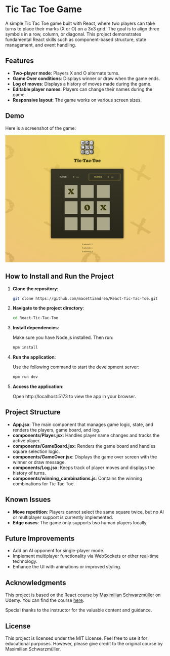 # Tic Tac Toe Game

A simple Tic Tac Toe game built with React, where two players can take turns to place their marks (X or O) on a 3x3 grid. The goal is to align three symbols in a row, column, or diagonal. This project demonstrates fundamental React skills such as component-based structure, state management, and event handling.

## Features

- **Two-player mode**: Players X and O alternate turns.
- **Game Over conditions**: Displays winner or draw when the game ends.
- **Log of moves**: Displays a history of moves made during the game.
- **Editable player names**: Players can change their names during the game.
- **Responsive layout**: The game works on various screen sizes.

## Demo

Here is a screenshot of the game:

![Tic Tac Toe Screenshot](https://github.com/macettiandrea/React-Tic-Tac-Toe/raw/main/screenshots/Screenshot.png)

## How to Install and Run the Project

1. **Clone the repository**:

   ```bash
   git clone https://github.com/macettiandrea/React-Tic-Tac-Toe.git
   ```

2. **Navigate to the project directory**:

   ```bash
   cd React-Tic-Tac-Toe
   ```

3. **Install dependencies**:

   Make sure you have Node.js installed. Then run:

   ```bash
   npm install
   ```

4. **Run the application**:

   Use the following command to start the development server:

   ```bash
   npm run dev
   ```

5. **Access the application**:

   Open http://localhost:5173 to view the app in your browser.

## Project Structure

- **App.jsx**: The main component that manages game logic, state, and renders the players, game board, and log.
- **components/Player.jsx**: Handles player name changes and tracks the active player.
- **components/GameBoard.jsx**: Renders the game board and handles square selection logic.
- **components/GameOver.jsx**: Displays the game over screen with the winner or draw message.
- **components/Log.jsx**: Keeps track of player moves and displays the history of turns.
- **components/winning_combinations.js**: Contains the winning combinations for Tic Tac Toe.

## Known Issues

- **Move repetition**: Players cannot select the same square twice, but no AI or multiplayer support is currently implemented.
- **Edge cases**: The game only supports two human players locally.

## Future Improvements

- Add an AI opponent for single-player mode.
- Implement multiplayer functionality via WebSockets or other real-time technology.
- Enhance the UI with animations or improved styling.

## Acknowledgments

This project is based on the React course by [Maximilian Schwarzmüller](https://www.udemy.com/user/maximilian-schwarzmuller/) on Udemy. You can find the course [here](https://www.udemy.com/course/react-the-complete-guide-incl-redux/).

Special thanks to the instructor for the valuable content and guidance.

## License

This project is licensed under the MIT License. Feel free to use it for educational purposes. However, please give credit to the original course by Maximilian Schwarzmüller.
